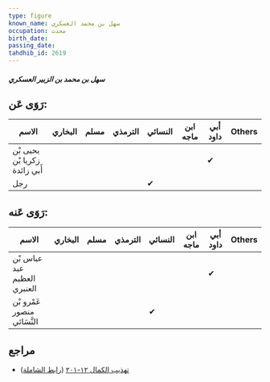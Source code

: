 ```yaml
---
type: figure
known_name: سهل بن محمد العسكري
occupation: محدث
birth_date:
passing_date:
tahdhib_id: 2619
---
```

##### سهل بن محمد بن الزبير العسكري

## رَوَى عَن:
| الاسم                         | البخاري | مسلم | الترمذي | النسائي | ابن ماجه | أبي داود | Others |
| ----------------------------- | ------- | ---- | ------- | ------- | -------- | -------- | ------ |
| يحيى بْن زكريا بْن أَبي زائدة |         |      |         |         |          | ✔        |        |
| رجل                           |         |      |         | ✔       |          |          |        |
## رَوَى عَنه:
| الاسم                       | البخاري | مسلم | الترمذي | النسائي | ابن ماجه | أبي داود | Others |
| --------------------------- | ------- | ---- | ------- | ------- | -------- | -------- | ------ |
| عباس بْن عبد العظيم العنبري |         |      |         |         |          | ✔        |        |
| عَمْرو بْن منصور النَّسَائي |         |      |         | ✔       |          |          |        |
## مراجع
- [تهذيب الكمال ١٢-٢٠١](obsidian://open?vault=Tahdhib-al-Kamal&file=Figures/٢٦١٩-سهل%20بن%20محمد%20بن%20الزبير%20العسكري) ([رابط الشاملة](https://shamela.ws/book/3722/5974))